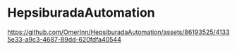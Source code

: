 # HepsiburadaAutomation

https://github.com/OmerInn/HepsiburadaAutomation/assets/86193525/41335e33-a9c3-4687-89dd-620fdfa40544

